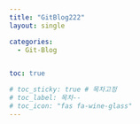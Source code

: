 ```yaml
---
title: "GitBlog222"
layout: single

categories:
  - Git-Blog


toc: true

# toc_sticky: true # 목차고정
# toc_label: 목차--
# toc_icon: "fas fa-wine-glass"
---
```

